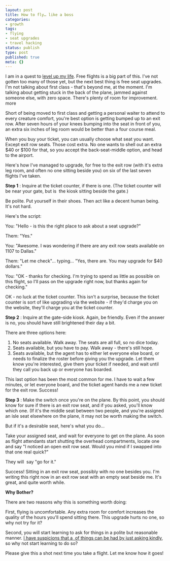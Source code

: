 ```yaml
---
layout: post
title: How to fly… like a boss
categories:
- growth
tags:
- flying
- seat upgrades
- travel hacking
status: publish
type: post
published: true
meta: {}
---
```




I am in a quest to 
[level up my life](/epic-quest). Free flights is a big part of this. I've not gotten too many of those yet, but the next best thing is free seat upgrades. I'm not talking about first class - that's beyond me, at the moment. I'm talking about getting stuck in the back of the plane, jammed against someone else, with zero space.
There's plenty of room for improvement.
more



Short of being moved to first class and getting a personal waiter to attend to every creature comfort, you're best option is getting bumped up to an exit row. After seven hours of your knees bumping into the seat in front of you, an extra six inches of leg room would be better than a four course meal.



When you buy your ticket, you can usually choose what seat you want. Except exit row seats. Those cost extra. No one wants to shell out an extra $40 or $100 for that, so you accept the back-seat-middle option, and head to the airport.



Here's how I've managed to upgrade, for free to the exit row (with it's extra leg room, and often no one sitting beside you) on six of the last seven flights I've taken.



**Step 1**
: Inquire at the ticket counter, if there is one. (The ticket counter will be near your gate, but is 
 the kiosk sitting beside the gate.)



Be polite. Put yourself in their shoes. Then act like a decent human being. It's not hard.



Here's the script:



You: "Hello - is this the right place to ask about a seat upgrade?"

Them: "Yes."

You: "Awesome. I was wondering if there are any exit row seats available on 1107 to Dallas."

Them: "Let me check"… typing… "Yes, there are. You may upgrade for $40 dollars."

You: "OK - thanks for checking. I'm trying to spend as little as possible on this flight, so I'll pass on the upgrade right now, but thanks again for checking."



OK - no luck at the ticket counter. This isn't a surprise, because the ticket counter is sort of like upgrading via the website - if they'd charge you on the website, they'll charge you at the ticket counter.



**Step 2**
: Inquire at the gate-side kiosk. Again, be friendly. Even if the answer is no, you should have still brightened their day a bit.



There are three options here:
1. No seats available. Walk away. The seats are all full, so no dice today.
2. Seats available, but you have to pay. Walk away - there's still hope.
3. Seats available, but the agent has to either let everyone else board, or needs to finalize the roster before giving you the upgrade. Let them know you're interested, give them your ticket if needed, and wait until they call you back up or everyone has boarded.



This last option has been the most common for me. I have to wait a few minutes, or let everyone board, and the ticket agent hands me a new ticket for the exit row. Success!



**Step 3**
: Make the switch once you're on the plane. By this point, you should know for sure if there is an exit row seat, and if you asked, you'll know which one. (If it's the middle seat between two people, and you're assigned an isle seat elsewhere on the plane, it may not be worth making the switch.



But if it's a desirable seat, here's what you do…



Take your assigned seat, and wait for everyone to get on the plane. As soon as flight attendants start shutting the overhead compartments, locate one and say "I noticed an open exit row seat. Would you mind if I swapped into that one real quick?"



They will 
 say "go for it."



Success! Sitting in an exit row seat, possibly with no one besides you. I'm writing this right now in an exit row seat with an empty seat beside me. It's great, and quite worth while.



**Why Bother?**



There are two reasons why this is something worth doing:



First, flying is uncomfortable. Any extra room for comfort increases the quality of the hours you'll spend sitting there. This upgrade hurts no one, so why not try for it?



Second, you will start learning to ask for things in a polite but reasonable manner. 
[I have suspicions that a 
 of things can be had by just asking kindly](http://www.entresting.com/blog/100-days-of-rejection-therapy/), so why not start learning to do so?



Please give this a shot next time you take a flight. Let me know how it goes!
